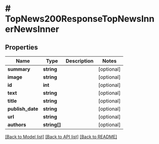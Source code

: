 # # TopNews200ResponseTopNewsInnerNewsInner

## Properties

Name | Type | Description | Notes
------------ | ------------- | ------------- | -------------
**summary** | **string** |  | [optional]
**image** | **string** |  | [optional]
**id** | **int** |  | [optional]
**text** | **string** |  | [optional]
**title** | **string** |  | [optional]
**publish_date** | **string** |  | [optional]
**url** | **string** |  | [optional]
**authors** | **string[]** |  | [optional]

[[Back to Model list]](../../README.md#models) [[Back to API list]](../../README.md#endpoints) [[Back to README]](../../README.md)
